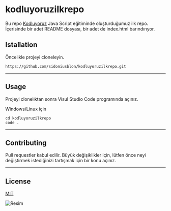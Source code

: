# kodluyoruzilkrepo

Bu repo [Kodluyoruz](https://kodluyoruz.org) Java Script eğitiminde oluşturduğumuz ilk repo. İçerisinde bir adet README dosyası, bir adet de index.html barındırıyor.

## Istallation

Öncelikle projeyi cloneleyin.

```
https://github.com/sidoniusblon/kodluyoruzilkrepo.git
```

***
## Usage

Projeyi clonelıktan sonra Visul Studio Code programında açınız.

Windows/Linux için
```
cd kodluyoruzilkrepo
code .
```
***
## Contributing

Pull requestler kabul edilir. Büyük değişiklikler için, lütfen önce neyi değiştirmek istediğinizi tartışmak için bir konu açınız.
***
## License
[MIT](https://github.com/sidoniusblon/kodluyoruzilkrepo/blob/main/LICENSE)

![Resim](https://kodluyoruz.org/wp-content/uploads/2022/05/kodluyoruz_yatay_slogan-300x35.png)